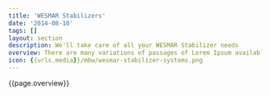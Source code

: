 ```yaml
---
title: 'WESMAR Stabilizers'
date: '2014-08-10'
tags: []
layout: section
description: We'll take care of all your WESMAR Stabilizer needs
overview: There are many variations of passages of Lorem Ipsum available, injected generators on the  embarrassing hidden in the middle all the dictionary of  randomised words which don’t look even slightly distracted by these distribution of letters, as opposed to using  Content here, content here making it look like readable English. Many desktop publishing packages and web page editors there many variation of passages of Lorem Ipsum available, but the majority have suffered alteration in some form, by injected humour or randomised words which don’t look even slightly believable. If you are anything embarrassing hidden in the middle of text.
icon: {{urls.media}}/mbw/wesmar-stabilizer-systems.png
---
```


{{page.overview}}

